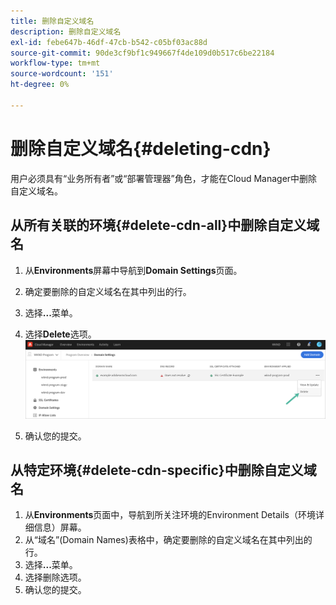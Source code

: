 ```yaml
---
title: 删除自定义域名
description: 删除自定义域名
exl-id: febe647b-46df-47cb-b542-c05bf03ac88d
source-git-commit: 90de3cf9bf1c949667f4de109d0b517c6be22184
workflow-type: tm+mt
source-wordcount: '151'
ht-degree: 0%

---
```


# 删除自定义域名{#deleting-cdn}

用户必须具有“业务所有者”或“部署管理器”角色，才能在Cloud Manager中删除自定义域名。

## 从所有关联的环境{#delete-cdn-all}中删除自定义域名

1. 从&#x200B;**Environments**&#x200B;屏幕中导航到&#x200B;**Domain Settings**&#x200B;页面。

1. 确定要删除的自定义域名在其中列出的行。

1. 选择&#x200B;**...**&#x200B;菜单。

1. 选择&#x200B;**Delete**选项。
   ![](/help/implementing/cloud-manager/assets/cdn/cdn-delete.png)

1. 确认您的提交。


## 从特定环境{#delete-cdn-specific}中删除自定义域名

1. 从&#x200B;**Environments**&#x200B;页面中，导航到所关注环境的Environment Details（环境详细信息）屏幕。
1. 从“域名”(Domain Names)表格中，确定要删除的自定义域名在其中列出的行。
1. 选择&#x200B;**...**&#x200B;菜单。
1. 选择删除选项。
1. 确认您的提交。
